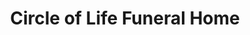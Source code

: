 ---
title: "Circle of Life Funeral Home"
url: /camden/circle-of-life-funeral-home/
shop: Bestattungen
---